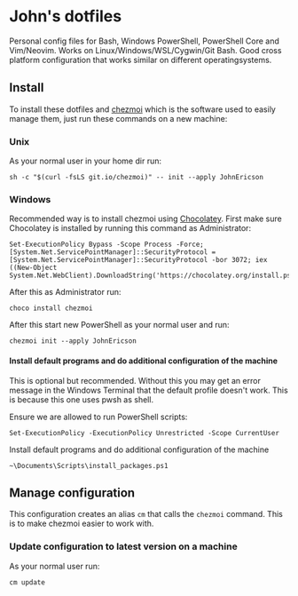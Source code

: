 # John's dotfiles

Personal config files for Bash, Windows PowerShell, PowerShell Core and Vim/Neovim. Works on Linux/Windows/WSL/Cygwin/Git Bash.
Good cross platform configuration that works similar on different operatingsystems.

## Install
To install these dotfiles and [chezmoi](https://www.chezmoi.io) which is the software used to easily manage them, just run these commands on a new machine:

### Unix
As your normal user in your home dir run:
```console
sh -c "$(curl -fsLS git.io/chezmoi)" -- init --apply JohnEricson
```

### Windows
Recommended way is to install chezmoi using [Chocolatey](https://chocolatey.org/install#individual). First make sure Chocolatey is installed by running this command as Administrator:
```console
Set-ExecutionPolicy Bypass -Scope Process -Force; [System.Net.ServicePointManager]::SecurityProtocol = [System.Net.ServicePointManager]::SecurityProtocol -bor 3072; iex ((New-Object System.Net.WebClient).DownloadString('https://chocolatey.org/install.ps1'))
```
After this as Administrator run:
```console
choco install chezmoi
```
After this start new PowerShell as your normal user and run:
```console
chezmoi init --apply JohnEricson
```

#### Install default programs and do additional configuration of the machine
This is optional but recommended. Without this you may get an error message in the Windows Terminal that the default profile doesn't work. This is because this one uses pwsh as shell.

Ensure we are allowed to run PowerShell scripts:
```console
Set-ExecutionPolicy -ExecutionPolicy Unrestricted -Scope CurrentUser
```

Install default programs and do additional configuration of the machine
```console
~\Documents\Scripts\install_packages.ps1
```

## Manage configuration
This configuration creates an alias `cm` that calls the `chezmoi` command. This is to make chezmoi easier to work with.

### Update configuration to latest version on a machine
As your normal user run:
```console
cm update
```
